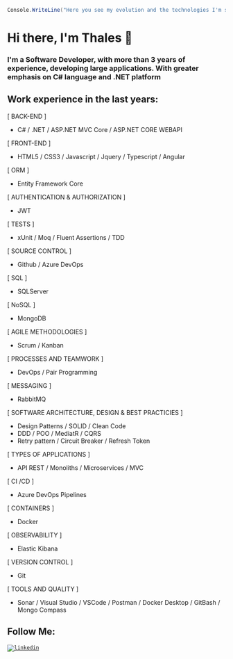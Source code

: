```c#
Console.WriteLine("Here you see my evolution and the technologies I'm studying");
```

# Hi there, I'm Thales 👋

### I'm a Software Developer, with more than 3 years of experience, developing large applications. With greater emphasis on C# language and .NET platform 

## Work experience in the last years:

[ BACK-END ]

 - C# / .NET / ASP.NET MVC Core / ASP.NET CORE WEBAPI

[ FRONT-END ]
 - HTML5 / CSS3 / Javascript / Jquery / Typescript / Angular

[ ORM ]
 - Entity Framework Core

[ AUTHENTICATION & AUTHORIZATION ]
 - JWT

[ TESTS ]
 - xUnit / Moq / Fluent Assertions / TDD

[ SOURCE CONTROL ]
 - Github / Azure DevOps

[ SQL ]
 - SQLServer

[ NoSQL ]
 - MongoDB

[ AGILE METHODOLOGIES ]
 - Scrum / Kanban

[ PROCESSES AND TEAMWORK ]
 - DevOps / Pair Programming

[ MESSAGING ]
 - RabbitMQ

[ SOFTWARE ARCHITECTURE, DESIGN & BEST PRACTICIES ]
 - Design Patterns / SOLID / Clean Code
 - DDD / POO / MediatR / CQRS 
 - Retry pattern / Circuit Breaker / Refresh Token

[ TYPES OF APPLICATIONS ]
 - API REST / Monoliths / Microservices / MVC

 [ CI /CD ]
 - Azure DevOps Pipelines

[ CONTAINERS ]
 - Docker

[ OBSERVABILITY ]
 - Elastic Kibana

[ VERSION CONTROL ]
 - Git

[ TOOLS AND QUALITY ]
 - Sonar / Visual Studio / VSCode / Postman / Docker Desktop / GitBash / Mongo Compass 

## Follow Me: 
<code>[![linkedin](https://user-images.githubusercontent.com/36715075/87363855-70435700-c548-11ea-8dd5-dc7f879318cb.png)](https://www.linkedin.com/in/thales-lima-918245191/)</code>

<!--
**Th-Lima/Th-Lima** is a ✨ _special_ ✨ repository because its `README.md` (this file) appears on your GitHub profile.
